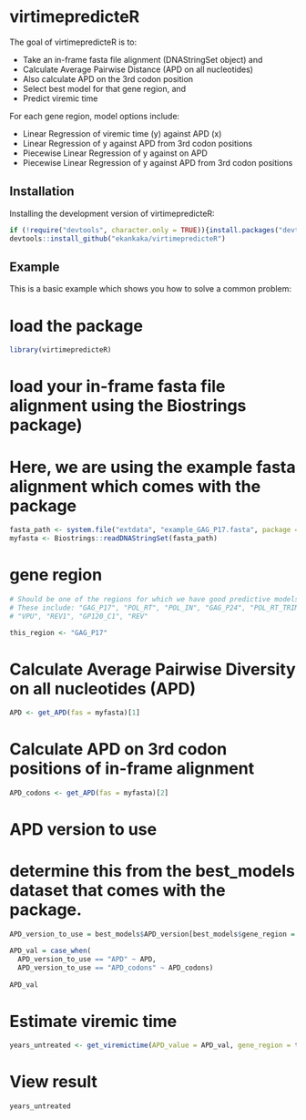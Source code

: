 # virtimepredicteR
<!-- badges: start -->
<!-- badges: end -->

The goal of virtimepredicteR is to:
- Take an in-frame fasta file alignment (DNAStringSet object) and 
- Calculate Average Pairwise Distance (APD on all nucleotides)
- Also calculate APD on the 3rd codon position 
- Select best model for that gene region, and 
- Predict viremic time

For each gene region, model options include:
- Linear Regression of viremic time (y) against APD (x)
- Linear Regression of y against APD from 3rd codon positions
- Piecewise Linear Regression of y against on APD
- Piecewise Linear Regression of y against APD from 3rd codon positions

## Installation

Installing the development version of virtimepredicteR:

``` r
if (!require("devtools", character.only = TRUE)){install.packages("devtools")} else {require("devtools")}
devtools::install_github("ekankaka/virtimepredicteR")
```

## Example

This is a basic example which shows you how to solve a common problem:

# load the package
``` r
library(virtimepredicteR)
```
# load your in-frame fasta file alignment using the Biostrings package)
# Here, we are using the example fasta alignment which comes with the package
``` r
fasta_path <- system.file("extdata", "example_GAG_P17.fasta", package = "virtimepredicteR")
myfasta <- Biostrings::readDNAStringSet(fasta_path)
```


# gene region
```r
# Should be one of the regions for which we have good predictive models. 
# These include: "GAG_P17", "POL_RT", "POL_IN", "GAG_P24", "POL_RT_TRIMMED", 
# "VPU", "REV1", "GP120_C1", "REV" 

this_region <- "GAG_P17"
```
# Calculate Average Pairwise Diversity on all nucleotides (APD)
```r
APD <- get_APD(fas = myfasta)[1]
```

# Calculate APD on 3rd codon positions of in-frame alignment
```r
APD_codons <- get_APD(fas = myfasta)[2]
```

# APD version to use 
# determine this from the best_models dataset that comes with the package.
```r
APD_version_to_use = best_models$APD_version[best_models$gene_region = this_region]

APD_val = case_when(
  APD_version_to_use == "APD" ~ APD,
  APD_version_to_use == "APD_codons" ~ APD_codons)
  
APD_val
```

# Estimate viremic time
```r
years_untreated <- get_viremictime(APD_value = APD_val, gene_region = this_region)
```

# View result
```r
years_untreated
```
